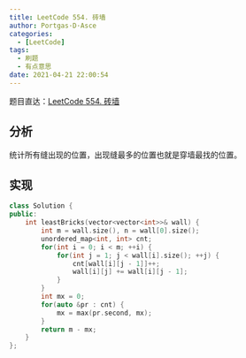 ```yaml
---
title: LeetCode 554. 砖墙
author: Portgas·D·Asce
categories:
  - [LeetCode]
tags:
  - 刷题
  - 有点意思
date: 2021-04-21 22:00:54
---
```


<!--more-->

题目直达：[LeetCode 554. 砖墙](https://leetcode-cn.com/problems/brick-wall/)

## 分析
统计所有缝出现的位置，出现缝最多的位置也就是穿墙最找的位置。

## 实现

```cpp
class Solution {
public:
    int leastBricks(vector<vector<int>>& wall) {
        int m = wall.size(), n = wall[0].size();
        unordered_map<int, int> cnt;
        for(int i = 0; i < m; ++i) {
            for(int j = 1; j < wall[i].size(); ++j) {
                cnt[wall[i][j - 1]]++;
                wall[i][j] += wall[i][j - 1];
            }
        }
        int mx = 0;
        for(auto &pr : cnt) {
            mx = max(pr.second, mx);
        }
        return m - mx;
    }
};
```